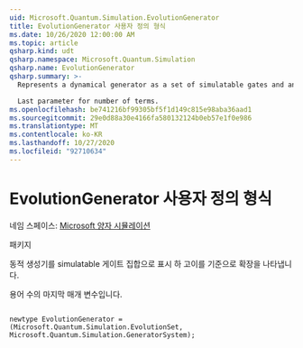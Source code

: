 ```yaml
---
uid: Microsoft.Quantum.Simulation.EvolutionGenerator
title: EvolutionGenerator 사용자 정의 형식
ms.date: 10/26/2020 12:00:00 AM
ms.topic: article
qsharp.kind: udt
qsharp.namespace: Microsoft.Quantum.Simulation
qsharp.name: EvolutionGenerator
qsharp.summary: >-
  Represents a dynamical generator as a set of simulatable gates and an expansion in terms of that basis.

  Last parameter for number of terms.
ms.openlocfilehash: be741216bf99305bf5f1d149c815e98aba36aad1
ms.sourcegitcommit: 29e0d88a30e4166fa580132124b0eb57e1f0e986
ms.translationtype: MT
ms.contentlocale: ko-KR
ms.lasthandoff: 10/27/2020
ms.locfileid: "92710634"
---
```

# <a name="evolutiongenerator-user-defined-type"></a>EvolutionGenerator 사용자 정의 형식

네임 스페이스: [Microsoft 양자 시뮬레이션](xref:Microsoft.Quantum.Simulation)

패키지 [](https://nuget.org/packages/)


동적 생성기를 simulatable 게이트 집합으로 표시 하 고이를 기준으로 확장을 나타냅니다.

용어 수의 마지막 매개 변수입니다.

```qsharp

newtype EvolutionGenerator = (Microsoft.Quantum.Simulation.EvolutionSet, Microsoft.Quantum.Simulation.GeneratorSystem);
```

